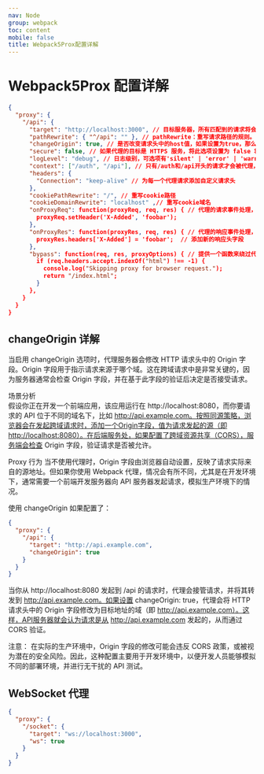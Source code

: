 ```yaml
---
nav: Node
group: webpack
toc: content
mobile: false
title: Webpack5Prox配置详解
---
```


# Webpack5Prox 配置详解

```json
{
  "proxy": {
    "/api": {
      "target": "http://localhost:3000", // 目标服务器，所有匹配到的请求将会被代理到这个地址
      "pathRewrite": { "^/api": "" }, // pathRewrite：重写请求路径的规则。 前面是匹配规则，后面是替换内容，将/api替换为空，即移除请求前缀
      "changeOrigin": true, // 是否改变请求头中的host值，如果设置为true，那么请求头中的host将被设置为target
      "secure": false, // 如果代理的目标是 HTTPS 服务，将此选项设置为 false 将允许代理服务器接受无效的证书。
      "logLevel": "debug", // 日志级别，可选项有'silent' | 'error' | 'warn' | 'info' | 'log' | 'debug'。
      "context": ["/auth", "/api"], // 只有/auth和/api开头的请求才会被代理，可以是一个单独的字符串或字符串数组
      "headers": {
        "Connection": "keep-alive" // 为每一个代理请求添加自定义请求头
      },
      "cookiePathRewrite": "/", // 重写cookie路径
      "cookieDomainRewrite": "localhost" ,// 重写cookie域名
      "onProxyReq": function(proxyReq, req, res) { // 代理的请求事件处理，可以在这里添加请求头等
        proxyReq.setHeader('X-Added', 'foobar');
      },
      "onProxyRes": function(proxyRes, req, res) { // 代理的响应事件处理，可以在这里修改响应头信息等
        proxyRes.headers['X-Added'] = 'foobar';  // 添加新的响应头字段
      },
      "bypass": function(req, res, proxyOptions) { // 提供一个函数来绕过代理服务器发送请求，返回false则继续代理，返回其他路径则不代理
        if (req.headers.accept.indexOf("html") !== -1) {
          console.log("Skipping proxy for browser request.");
          return "/index.html";
        }
      },
    }
  }
}
```

## changeOrigin 详解

当启用 changeOrigin 选项时，代理服务器会修改 HTTP 请求头中的 Origin 字段。Origin 字段用于指示请求来源于哪个域。这在跨域请求中是非常关键的，因为服务器通常会检查 Origin 字段，并在基于此字段的验证后决定是否接受请求。

场景分析<br/>
假设你正在开发一个前端应用，该应用运行在 http://localhost:8080，而你要请求的 API 位于不同的域名下，比如 http://api.example.com。按照同源策略，浏览器会在发起跨域请求时，添加一个Origin字段，值为请求发起的源（即http://localhost:8080）。在后端服务处，如果配置了跨域资源共享（CORS），服务端会检查 Origin 字段，验证请求是否被允许。

Proxy 行为
当不使用代理时，Origin 字段由浏览器自动设置，反映了请求实际来自的源地址。但如果你使用 Webpack 代理，情况会有所不同，尤其是在开发环境下，通常需要一个前端开发服务器向 API 服务器发起请求，模拟生产环境下的情况。

使用 changeOrigin
如果配置了：

```json
{
  "proxy": {
    "/api": {
      "target": "http://api.example.com",
      "changeOrigin": true
    }
  }
}
```

当你从 http://localhost:8080 发起到 /api 的请求时，代理会接管请求，并将其转发到 http://api.example.com。如果设置 changeOrigin: true，代理会将 HTTP 请求头中的 Origin 字段修改为目标地址的域（即 http://api.example.com）。这样，API服务器就会认为请求是从 http://api.example.com 发起的，从而通过 CORS 验证。

注意： 在实际的生产环境中，Origin 字段的修改可能会违反 CORS 政策，或被视为潜在的安全风险。因此，这种配置主要用于开发环境中，以便开发人员能够模拟不同的部署环境，并进行无干扰的 API 测试。

## WebSocket 代理

```json
{
  "proxy": {
    "/socket": {
      "target": "ws://localhost:3000",
      "ws": true
    }
  }
}
```
